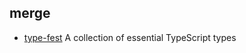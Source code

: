## merge

- [type-fest](https://github.com/sindresorhus/type-fest) A collection of essential TypeScript types